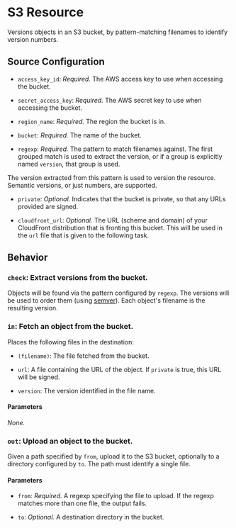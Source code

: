 # S3 Resource

Versions objects in an S3 bucket, by pattern-matching filenames to identify
version numbers.

## Source Configuration

* `access_key_id`: *Required.* The AWS access key to use when accessing the
bucket.

* `secret_access_key`: *Required.* The AWS secret key to use when accessing
the bucket.

* `region_name`: *Required.* The region the bucket is in.

* `bucket`: *Required.* The name of the bucket.

* `regexp`: *Required.* The pattern to match filenames against. The first
grouped match is used to extract the version, or if a group is explicitly
named `version`, that group is used.

 The version extracted from this pattern is used to version the resource.
Semantic versions, or just numbers, are supported.

* `private`: *Optional.* Indicates that the bucket is private, so that any
URLs provided are signed.

* `cloudfront_url`: *Optional.* The URL (scheme and domain) of your CloudFront
distribution that is fronting this bucket. This will be used in the `url` file
that is given to the following task.

## Behavior

### `check`: Extract versions from the bucket.

Objects will be found via the pattern configured by `regexp`. The versions
will be used to order them (using [semver](http://semver.org/)). Each
object's filename is the resulting version.


### `in`: Fetch an object from the bucket.

Places the following files in the destination:

* `(filename)`: The file fetched from the bucket.

* `url`: A file containing the URL of the object. If `private` is true, this
URL will be signed.

* `version`: The version identified in the file name.

#### Parameters

*None.*


### `out`: Upload an object to the bucket.

Given a path specified by `from`, upload it to the S3 bucket, optionally to
a directory configured by `to`. The path must identify a single file.

#### Parameters

* `from`: *Required.* A regexp specifying the file to upload. If the regexp
matches more than one file, the output fails.

* `to`: *Optional.* A destination directory in the bucket.
